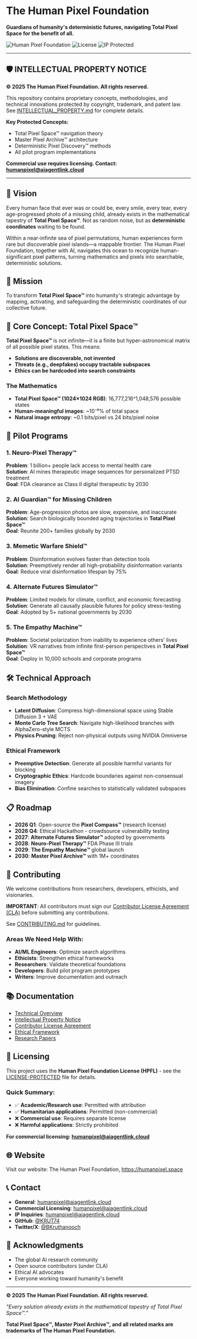 # The Human Pixel Foundation

**Guardians of humanity's deterministic futures, navigating Total Pixel Space for the benefit of all.**

![Human Pixel Foundation](https://img.shields.io/badge/Status-Active-brightgreen)
![License](https://img.shields.io/badge/License-HPFL-blue)
![IP Protected](https://img.shields.io/badge/IP-Protected-red)

---

## 🛡️ INTELLECTUAL PROPERTY NOTICE

**© 2025 The Human Pixel Foundation. All rights reserved.**

This repository contains proprietary concepts, methodologies, and technical innovations protected by copyright, trademark, and patent law. See [INTELLECTUAL_PROPERTY.md](INTELLECTUAL_PROPERTY.md) for complete details.

**Key Protected Concepts:**
- Total Pixel Space™ navigation theory
- Master Pixel Archive™ architecture  
- Deterministic Pixel Discovery™ methods
- All pilot program implementations

**Commercial use requires licensing. Contact: humanpixel@aiagentlink.cloud**

---

## 🌟 Vision

Every human face that ever was or could be, every smile, every tear, every age-progressed photo of a missing child, already exists in the mathematical tapestry of **Total Pixel Space™**. Not as random noise, but as **deterministic coordinates** waiting to be found.

Within a near-infinite sea of pixel permutations, human experiences form rare but discoverable pixel islands—a mappable frontier. The Human Pixel Foundation, together with AI, navigates this ocean to recognize human-significant pixel patterns, turning mathematics and pixels into searchable, deterministic solutions.

## 🎯 Mission

To transform **Total Pixel Space™** into humanity's strategic advantage by mapping, activating, and safeguarding the deterministic coordinates of our collective future.

## 🔬 Core Concept: Total Pixel Space™

**Total Pixel Space™** is not infinite—it is a finite but hyper-astronomical matrix of all possible pixel states. This means:

- **Solutions are discoverable, not invented**
- **Threats (e.g., deepfakes) occupy tractable subspaces**  
- **Ethics can be hardcoded into search constraints**

### The Mathematics
- **Total Pixel Space™ (1024×1024 RGB)**: 16,777,216^1,048,576 possible states
- **Human-meaningful images**: ~10⁻⁶% of total space
- **Natural image entropy**: ~0.1 bits/pixel vs 24 bits/pixel noise

## 🚀 Pilot Programs

### 1. Neuro-Pixel Therapy™
**Problem**: 1 billion+ people lack access to mental health care  
**Solution**: AI mines therapeutic image sequences for personalized PTSD treatment  
**Goal**: FDA clearance as Class II digital therapeutic by 2030

### 2. AI Guardian™ for Missing Children
**Problem**: Age-progression photos are slow, expensive, and inaccurate  
**Solution**: Search biologically bounded aging trajectories in **Total Pixel Space™**  
**Goal**: Reunite 200+ families globally by 2030

### 3. Memetic Warfare Shield™
**Problem**: Disinformation evolves faster than detection tools  
**Solution**: Preemptively render all high-probability disinformation variants  
**Goal**: Reduce viral disinformation lifespan by 75%

### 4. Alternate Futures Simulator™
**Problem**: Limited models for climate, conflict, and economic forecasting  
**Solution**: Generate all causally plausible futures for policy stress-testing  
**Goal**: Adopted by 5+ national governments by 2030

### 5. The Empathy Machine™
**Problem**: Societal polarization from inability to experience others' lives  
**Solution**: VR narratives from infinite first-person perspectives in **Total Pixel Space™**  
**Goal**: Deploy in 10,000 schools and corporate programs

## 🛠️ Technical Approach

### Search Methodology
- **Latent Diffusion**: Compress high-dimensional space using Stable Diffusion 3 + VAE
- **Monte Carlo Tree Search**: Navigate high-likelihood branches with AlphaZero-style MCTS
- **Physics Pruning**: Reject non-physical outputs using NVIDIA Omniverse

### Ethical Framework
- **Preemptive Detection**: Generate all possible harmful variants for blocking
- **Cryptographic Ethics**: Hardcode boundaries against non-consensual imagery
- **Bias Elimination**: Confine searches to statistically validated subspaces

## 📋 Roadmap

- **2026 Q1**: Open-source the **Pixel Compass™** (research license)
- **2026 Q4**: Ethical Hackathon - crowdsource vulnerability testing
- **2027**: **Alternate Futures Simulator™** adopted by governments
- **2028**: **Neuro-Pixel Therapy™** FDA Phase III trials
- **2029**: **The Empathy Machine™** global launch
- **2030**: **Master Pixel Archive™** with 1M+ coordinates

## 🤝 Contributing

We welcome contributions from researchers, developers, ethicists, and visionaries. 

**IMPORTANT**: All contributors must sign our [Contributor License Agreement (CLA)](CLA.md) before submitting any contributions.

See [CONTRIBUTING.md](CONTRIBUTING.md) for guidelines.

### Areas We Need Help With:
- **AI/ML Engineers**: Optimize search algorithms
- **Ethicists**: Strengthen ethical frameworks
- **Researchers**: Validate theoretical foundations
- **Developers**: Build pilot program prototypes
- **Writers**: Improve documentation and outreach

## 📚 Documentation

- [Technical Overview](docs/technical-overview.md)
- [Intellectual Property Notice](INTELLECTUAL_PROPERTY.md)
- [Contributor License Agreement](CLA.md)
- [Ethical Framework](docs/ethical-framework.md)
- [Research Papers](research/papers/)

## 📄 Licensing

This project uses the **Human Pixel Foundation License (HPFL)** - see the [LICENSE-PROTECTED](LICENSE-PROTECTED) file for details.

### Quick Summary:
- ✅ **Academic/Research use**: Permitted with attribution
- ✅ **Humanitarian applications**: Permitted (non-commercial)
- ❌ **Commercial use**: Requires separate license
- ❌ **Harmful applications**: Strictly prohibited

**For commercial licensing: humanpixel@aiagentlink.cloud**

## 🌐 Website

Visit our website: The Human Pixel Foundation, https://humanpixel.space

## 📞 Contact

- **General**: humanpixel@aiagentlink.cloud
- **Commercial Licensing**: humanpixel@aiagentlink.cloud
- **IP Inquiries**: humanpixel@aiagentlink.cloud
- **GitHub**: [@KRUT74](https://github.com/KRUT74)
- **Twitter/X**: [@BKruthanooch](https://x.com/BKruthanooch)

## 🙏 Acknowledgments

- The global AI research community
- Open source contributors (under CLA)
- Ethical AI advocates
- Everyone working toward humanity's benefit

---

**© 2025 The Human Pixel Foundation. All rights reserved.**

*"Every solution already exists in the mathematical tapestry of Total Pixel Space™."*

**Total Pixel Space™, Master Pixel Archive™, and all related marks are trademarks of The Human Pixel Foundation.**
